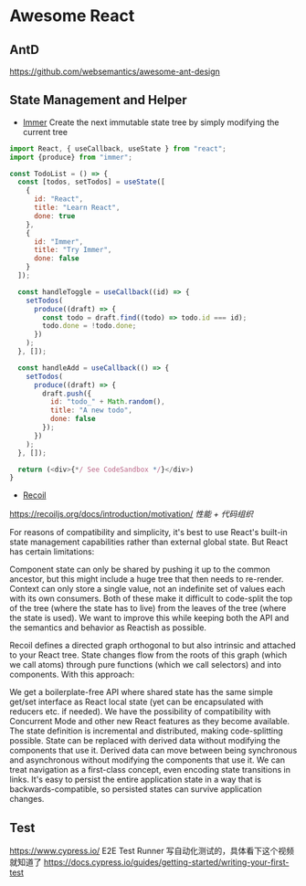 # Awesome React


## AntD

https://github.com/websemantics/awesome-ant-design



## State Management and Helper

* [Immer](https://github.com/immerjs/immer) Create the next immutable state tree by simply modifying the current tree

```js
import React, { useCallback, useState } from "react";
import {produce} from "immer";

const TodoList = () => {
  const [todos, setTodos] = useState([
    {
      id: "React",
      title: "Learn React",
      done: true
    },
    {
      id: "Immer",
      title: "Try Immer",
      done: false
    }
  ]);

  const handleToggle = useCallback((id) => {
    setTodos(
      produce((draft) => {
        const todo = draft.find((todo) => todo.id === id);
        todo.done = !todo.done;
      })
    );
  }, []);

  const handleAdd = useCallback(() => {
    setTodos(
      produce((draft) => {
        draft.push({
          id: "todo_" + Math.random(),
          title: "A new todo",
          done: false
        });
      })
    );
  }, []);

  return (<div>{*/ See CodeSandbox */}</div>)
}
```

* [Recoil](https://github.com/facebookexperimental/Recoil)

https://recoiljs.org/docs/introduction/motivation/ *性能 + 代码组织*

For reasons of compatibility and simplicity, it's best to use React's built-in state management capabilities rather than external global state. But React has certain limitations:

Component state can only be shared by pushing it up to the common ancestor, but this might include a huge tree that then needs to re-render.
Context can only store a single value, not an indefinite set of values each with its own consumers.
Both of these make it difficult to code-split the top of the tree (where the state has to live) from the leaves of the tree (where the state is used).
We want to improve this while keeping both the API and the semantics and behavior as Reactish as possible.

Recoil defines a directed graph orthogonal to but also intrinsic and attached to your React tree. State changes flow from the roots of this graph (which we call atoms) through pure functions (which we call selectors) and into components. With this approach:

We get a boilerplate-free API where shared state has the same simple get/set interface as React local state (yet can be encapsulated with reducers etc. if needed).
We have the possibility of compatibility with Concurrent Mode and other new React features as they become available.
The state definition is incremental and distributed, making code-splitting possible.
State can be replaced with derived data without modifying the components that use it.
Derived data can move between being synchronous and asynchronous without modifying the components that use it.
We can treat navigation as a first-class concept, even encoding state transitions in links.
It's easy to persist the entire application state in a way that is backwards-compatible, so persisted states can survive application changes.



## Test

https://www.cypress.io/ E2E Test Runner
写自动化测试的，具体看下这个视频就知道了 https://docs.cypress.io/guides/getting-started/writing-your-first-test









